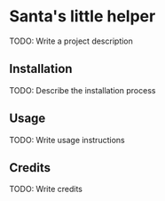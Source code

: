 # Santa's little helper

TODO: Write a project description

## Installation

TODO: Describe the installation process

## Usage

TODO: Write usage instructions

## Credits

TODO: Write credits
